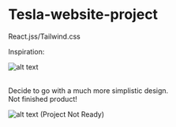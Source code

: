 # Tesla-website-project
React.jss/Tailwind.css 

Inspiration: 

![alt text](https://media.discordapp.net/attachments/1008571069797507102/1082649968126480436/MAGEW_Tesla_website_UIUX_4k_ac85b56a-489a-417a-a93b-5fb7db831166.png?width=914&height=914)

</br>
Decide to go with a much more simplistic design.
</br>
Not finished product!


![alt text](https://cdn.discordapp.com/attachments/746464734664065175/1089681438326128700/image.png)
(Project Not Ready) 


